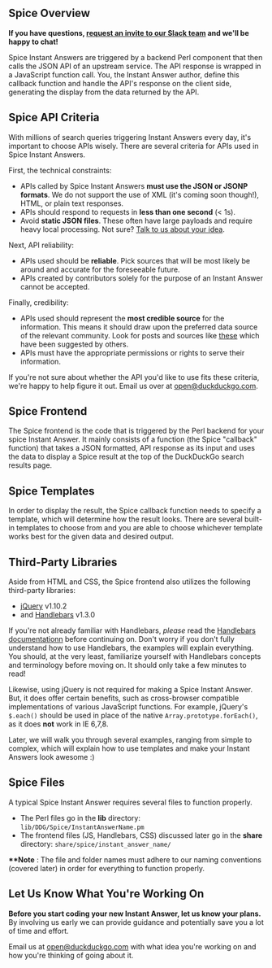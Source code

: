 ## Spice Overview  

**If you have questions, [request an invite to our Slack team](mailto:QuackSlack@duckduckgo.com?subject=AddMe) and we'll be happy to chat!** 

Spice Instant Answers are triggered by a backend Perl component that then calls the JSON API of an upstream service. The API response is wrapped in a JavaScript function call. You, the Instant Answer author, define this callback function and handle the API's response on the client side, generating the display from the data returned by the API.

## Spice API Criteria

With millions of search queries triggering Instant Answers every day, it's important to choose APIs wisely. There are several criteria for APIs used in Spice Instant Answers.

First, the technical constraints:

- APIs called by Spice Instant Answers **must use the JSON or JSONP formats**. We do not support the use of XML (it's coming soon though!), HTML, or plain text responses.
- APIs should respond to requests in **less than one second** (< 1s).
- Avoid **static JSON files**. These often have large payloads and require heavy local processing. Not sure? [Talk to us about your idea](mailto:open@duckduckgo.com).

Next, API reliability:

- APIs used should be **reliable**. Pick sources that will be most likely be around and accurate for the foreseeable future.
- APIs created by contributors solely for the purpose of an Instant Answer cannot be accepted.

Finally, credibility:

- APIs used should represent the **most credible source** for the information. This means it should draw upon the preferred data source of the relevant community. Look for posts and sources like [these](https://duck.co/forum/thread/37/great-resources-for-instant-answer-ideas) which have been suggested by others. 
- APIs must have the appropriate permissions or rights to serve their information.

If you're not sure about whether the API you'd like to use fits these criteria, we're happy to help figure it out. Email us over at [open@duckduckgo.com](mailto:open@duckduckgo.com).

## Spice Frontend

The Spice frontend is the code that is triggered by the Perl backend for your spice Instant Answer. It mainly consists of a function (the Spice "callback" function) that takes a JSON formatted, API response as its input and uses the data to display a Spice result at the top of the DuckDuckGo search results page.

## Spice Templates

In order to display the result, the Spice callback function needs to specify a template, which will determine how the result looks. There are several built-in templates to choose from and you are able to choose whichever template works best for the given data and desired output.

## Third-Party Libraries

Aside from HTML and CSS, the Spice frontend also utilizes the following third-party libraries:

- [jQuery](https://jquery.org) v1.10.2
- and [Handlebars](http://handlebarsjs.com) v1.3.0

If you're not already familiar with Handlebars, *please* read the [Handlebars documentationn](http://handlebarsjs.com) before continuing on. Don't worry if you don't fully understand how to use Handlebars, the examples will explain everything. You should, at the very least, familiarize yourself with Handlebars concepts and terminology before moving on. It should only take a few minutes to read!

<!-- /summary -->

Likewise, using jQuery is not required for making a Spice Instant Answer. But, it does offer certain benefits, such as cross-browser compatible implementations of various JavaScript functions. For example, jQuery's `$.each()` should be used in place of the native `Array.prototype.forEach()`, as it does **not** work in IE 6,7,8.

Later, we will walk you through several examples, ranging from simple to complex, which will explain how to use templates and make your Instant Answers look awesome :)

## Spice Files

A typical Spice Instant Answer requires several files to function properly.
- The Perl files go in the **lib** directory: `lib/DDG/Spice/InstantAnswerName.pm`
- The frontend files (JS, Handlebars, CSS) discussed later go in the **share** directory: `share/spice/instant_answer_name/`

**\*\*Note** : The file and folder names must adhere to our naming conventions (covered later) in order for everything to function properly.

## Let Us Know What You're Working On

**Before you start coding your new Instant Answer, let us know your plans.** By involving us early we can provide guidance and potentially save you a lot of time and effort. 

Email us at [open@duckduckgo.com](mailto:open@duckduckgo.com) with what idea you're working on and how you're thinking of going about it.
